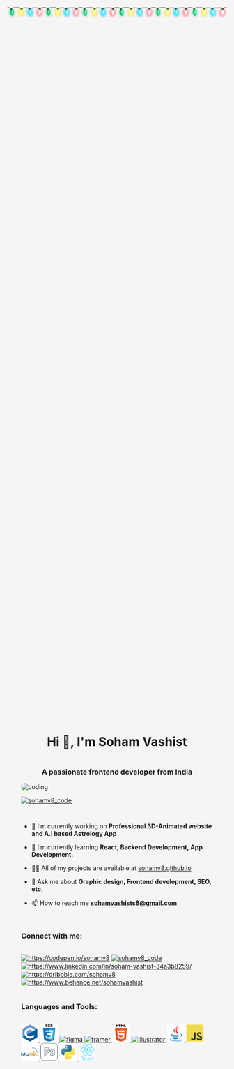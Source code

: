 
<style>
  @keyframes lights {
	0% {
		opacity: 0;
	}
	30% {
		opacity: 0;
	}
	40% {
		opacity: 1;
	}
	90% {
		opacity: 1;
	}
	100% {
		opacity: 0;
	}
}

.lit {
	animation: 2s linear infinite lights;

	&.yellow {
		animation-delay: 0.5s;
	}

	&.blue {
		animation-delay: 1s;
	}

	&.red {
		animation-delay: 1.5s;
	}
}

.lights {
	align-items: top;
	display: grid;
	grid-template-columns: repeat(auto-fit, minmax(0, 1fr));
	position: absolute;
	inset-inline: 0;

	&.top {
		top: 0;
	}

	&.bottom {
		bottom: 0;
		rotate: 180deg;
	}

	& svg {
		display: block;
		width: 100%;
	}

	& svg:nth-child(2) ~ svg {
		display: none;

		@media (min-width: 400px) {
			display: block;
		}
	}

	& svg:nth-child(3) ~ svg {
		display: none;

		@media (min-width: 500px) {
			display: block;
		}
	}

	& svg:nth-child(4) ~ svg {
		display: none;

		@media (min-width: 600px) {
			display: block;
		}
	}
}

#lights-def {
	display: block;
	width: 0;
	height: 0;
	overflow: hidden;
}

/* other styles to make this look a bit nicer */




main {
	display: grid;
	margin-block: 2rem;
	min-height: calc(100dvh - 4rem);
	padding: 4rem 2rem;
	place-content: center;
	position: relative;
}

.content {
	margin-inline: auto;
	max-width: 40ch;
	text-align: center;
}

:root {

  line-height: 1.5;
  background-color: whitesmoke;

  font-synthesis: none;
  text-rendering: optimizeLegibility;
  -webkit-font-smoothing: antialiased;
  -moz-osx-font-smoothing: grayscale;
}


.bouncing-blob {
  width: 32vw;
  aspect-ratio: 1;
  border-radius: 50%;
  will-change: transform;
  position: absolute;
  z-index: 1;
  top: 0;
  left: 0;
  transform-origin: left top;
}

.bouncing-blob--blue {
  background: #4783c7;
}

.bouncing-blob--white {
  background: #ffffff;
  z-index: 2;
  width: 15vw;
}

.bouncing-blob--purple {
  background: #8c8ff1;
}

.bouncing-blob--pink {
  background: #e289cd50;
}

.bouncing-blobs-container {
  position: fixed;
  z-index: -1;
  top: 0;
  left: 0;
  width: 100%;
  height: 100%;
}

.bouncing-blobs-glass {
  position: absolute;
  z-index: 2;
  top: 0;
  left: 0;
  width: 100%;
  height: 100%;
  backdrop-filter: blur(140px);
  -webkit-backdrop-filter: blur(140px);
  pointer-events: none;
}

.bouncing-blobs {
  position: absolute;
  z-index: 1;
  top: 0;
  left: 0;
  width: 100%;
  height: 100%;
}

@media (max-width: 1200px) {
  .bouncing-blobs-glass {
    backdrop-filter: blur(120px);
    -webkit-backdrop-filter: blur(120px);
  }
}

@media (max-width: 500px) {
  .bouncing-blob {
    width: 60vw;
  }
  .bouncing-blob--white {
    width: 30vw;
  }
  .bouncing-blobs-glass {
    backdrop-filter: blur(90px);
    -webkit-backdrop-filter: blur(90px);
  }

  
  
</style>
<main>
	<div class="lights top">
		<svg viewBox="0 0 161 54">
			<use xlink:href="#holiday-lights" />
		</svg>
		<svg viewBox="0 0 161 54">
			<use xlink:href="#holiday-lights" />
		</svg>
		<svg viewBox="0 0 161 54">
			<use xlink:href="#holiday-lights" />
		</svg>
		<svg viewBox="0 0 161 54">
			<use xlink:href="#holiday-lights" />
		</svg>
		<svg viewBox="0 0 161 54">
			<use xlink:href="#holiday-lights" />
		</svg>
		<svg viewBox="0 0 161 54">
			<use xlink:href="#holiday-lights" />
		</svg>
	</div>
	<div class="lights bottom">
		<svg viewBox="0 0 161 54">
			<use xlink:href="#holiday-lights" />
		</svg>
		<svg viewBox="0 0 161 54">
			<use xlink:href="#holiday-lights" />
		</svg>
		<svg viewBox="0 0 161 54">
			<use xlink:href="#holiday-lights" />
		</svg>
		<svg viewBox="0 0 161 54">
			<use xlink:href="#holiday-lights" />
		</svg>
		<svg viewBox="0 0 161 54">
			<use xlink:href="#holiday-lights" />
		</svg>
		<svg viewBox="0 0 161 54">
			<use xlink:href="#holiday-lights" />
		</svg>
	</div>

<h1 align="center">Hi 👋, I'm Soham Vashist</h1>
<h3 align="center">A passionate frontend developer from India</h3>
<img align="right" alt="coding" width="300px" style ="border-radius:8px;" src="https://camo.githubusercontent.com/c1dcb74cc1c1835b1d716f5051499a2814c683c806b15f04b0eba492863703e9/68747470733a2f2f63646e2e6472696262626c652e636f6d2f75736572732f3733303730332f73637265656e73686f74732f363538313234332f6176656e746f2e676966">

<p align="left"> <a href="https://twitter.com/sohamv8_code" target="blank"><img src="https://img.shields.io/twitter/follow/sohamv8_code?logo=twitter&style=for-the-badge" alt="sohamv8_code" /></a> </p>

- 🔭 I’m currently working on **Professional 3D-Animated website and A.I based Astrology App**

- 🌱 I’m currently learning **React, Backend Development, App Development.**

- 👨‍💻 All of my projects are available at [sohamv8.github.io](sohamv8.github.io)

- 💬 Ask me about **Graphic design, Frontend development, SEO, etc.**

- 📫 How to reach me **sohamvashists8@gmail.com**

<h3 align="left">Connect with me:</h3>
<p align="left">
<a href="https://codepen.io/https://codepen.io/sohamv8" target="blank"><img align="center" src="https://raw.githubusercontent.com/rahuldkjain/github-profile-readme-generator/master/src/images/icons/Social/codepen.svg" alt="https://codepen.io/sohamv8" height="30" width="40" /></a>
<a href="https://twitter.com/sohamv8_code" target="blank"><img align="center" src="https://raw.githubusercontent.com/rahuldkjain/github-profile-readme-generator/master/src/images/icons/Social/twitter.svg" alt="sohamv8_code" height="30" width="40" /></a>
<a href="https://linkedin.com/in/https://www.linkedin.com/in/soham-vashist-34a3b8259/" target="blank"><img align="center" src="https://raw.githubusercontent.com/rahuldkjain/github-profile-readme-generator/master/src/images/icons/Social/linked-in-alt.svg" alt="https://www.linkedin.com/in/soham-vashist-34a3b8259/" height="30" width="40" /></a>
<a href="https://dribbble.com/https://dribbble.com/sohamv8" target="blank"><img align="center" src="https://raw.githubusercontent.com/rahuldkjain/github-profile-readme-generator/master/src/images/icons/Social/dribbble.svg" alt="https://dribbble.com/sohamv8" height="30" width="40" /></a>
<a href="https://www.behance.net/https://www.behance.net/sohamvashist" target="blank"><img align="center" src="https://raw.githubusercontent.com/rahuldkjain/github-profile-readme-generator/master/src/images/icons/Social/behance.svg" alt="https://www.behance.net/sohamvashist" height="30" width="40" /></a>
</p>

<h3 align="left">Languages and Tools:</h3>
<p align="left"> <a href="https://www.cprogramming.com/" target="_blank" rel="noreferrer"> <img src="https://raw.githubusercontent.com/devicons/devicon/master/icons/c/c-original.svg" alt="c" width="40" height="40"/> </a> <a href="https://www.w3schools.com/css/" target="_blank" rel="noreferrer"> <img src="https://raw.githubusercontent.com/devicons/devicon/master/icons/css3/css3-original-wordmark.svg" alt="css3" width="40" height="40"/> </a> <a href="https://www.figma.com/" target="_blank" rel="noreferrer"> <img src="https://www.vectorlogo.zone/logos/figma/figma-icon.svg" alt="figma" width="40" height="40"/> </a> <a href="https://www.framer.com/" target="_blank" rel="noreferrer"> <img src="https://www.vectorlogo.zone/logos/framer/framer-icon.svg" alt="framer" width="40" height="40"/> </a> <a href="https://www.w3.org/html/" target="_blank" rel="noreferrer"> <img src="https://raw.githubusercontent.com/devicons/devicon/master/icons/html5/html5-original-wordmark.svg" alt="html5" width="40" height="40"/> </a> <a href="https://www.adobe.com/in/products/illustrator.html" target="_blank" rel="noreferrer"> <img src="https://www.vectorlogo.zone/logos/adobe_illustrator/adobe_illustrator-icon.svg" alt="illustrator" width="40" height="40"/> </a> <a href="https://www.java.com" target="_blank" rel="noreferrer"> <img src="https://raw.githubusercontent.com/devicons/devicon/master/icons/java/java-original.svg" alt="java" width="40" height="40"/> </a> <a href="https://developer.mozilla.org/en-US/docs/Web/JavaScript" target="_blank" rel="noreferrer"> <img src="https://raw.githubusercontent.com/devicons/devicon/master/icons/javascript/javascript-original.svg" alt="javascript" width="40" height="40"/> </a> <a href="https://www.mysql.com/" target="_blank" rel="noreferrer"> <img src="https://raw.githubusercontent.com/devicons/devicon/master/icons/mysql/mysql-original-wordmark.svg" alt="mysql" width="40" height="40"/> </a> <a href="https://www.photoshop.com/en" target="_blank" rel="noreferrer"> <img src="https://raw.githubusercontent.com/devicons/devicon/master/icons/photoshop/photoshop-line.svg" alt="photoshop" width="40" height="40"/> </a> <a href="https://www.python.org" target="_blank" rel="noreferrer"> <img src="https://raw.githubusercontent.com/devicons/devicon/master/icons/python/python-original.svg" alt="python" width="40" height="40"/> </a> <a href="https://reactjs.org/" target="_blank" rel="noreferrer"> <img src="https://raw.githubusercontent.com/devicons/devicon/master/icons/react/react-original-wordmark.svg" alt="react" width="40" height="40"/> </a> </p>
</main>

<svg id="lights-def" xmlns="http://www.w3.org/2000/svg" xmlns:xlink="http://www.w3.org/1999/xlink" fill="none" viewBox="0 0 161 54">
	<defs>
		<path id="glow-red" fill="color(display-p3 .9216 .3412 .3412)" d="m137.32 16.43 2.03-1.58a4 4 0 0 1 2.95-.82l1.68.2a4 4 0 0 1 2.66 1.51l1.59 2.04a10 10 0 0 1 1.03 10.7l-5.4 10.59a4 4 0 0 1-7.47-.92l-2.66-11.6a10 10 0 0 1 3.59-10.12Z" />
		<path id="glow-blue" fill="color(display-p3 .1765 .6118 .8588)" d="m93.23 18.08 1.5-2.1a4 4 0 0 1 2.6-1.61l1.67-.28a4 4 0 0 1 2.98.7l2.1 1.5a10 10 0 0 1 3.99 9.98l-2.2 11.69a4 4 0 0 1-7.42 1.22L92.63 28.8a10 10 0 0 1 .6-10.72Z" />
		<path id="glow-yellow" fill="color(display-p3 .949 .7882 .298)" d="m56.6 16.63 1.96-1.69a4 4 0 0 1 2.91-.95l1.68.12a4 4 0 0 1 2.74 1.38l1.68 1.96a10 10 0 0 1 1.53 10.63l-4.89 10.84a4 4 0 0 1-7.5-.56L53.5 26.91a10 10 0 0 1 3.1-10.28Z" />
		<path id="glow-green" fill="color(display-p3 .1529 .6824 .3765)" d="m13.12 18.14 1.49-2.1a4 4 0 0 1 2.58-1.64l1.67-.29a4 4 0 0 1 2.98.68l2.11 1.48a10 10 0 0 1 4.08 9.94l-2.1 11.7a4 4 0 0 1-7.42 1.29l-5.9-10.33a10 10 0 0 1 .5-10.73Z" />
		<path id="lit-red" fill="#fff" d="m137.32 16.43 2.03-1.58a4 4 0 0 1 2.95-.82l1.68.2a4 4 0 0 1 2.66 1.51l1.59 2.04a10 10 0 0 1 1.03 10.7l-5.4 10.59a4 4 0 0 1-7.47-.92l-2.66-11.6a10 10 0 0 1 3.59-10.12Z" />
		<path id="lit-blue" fill="#fff" d="m93.23 18.08 1.5-2.1a4 4 0 0 1 2.6-1.61l1.67-.28a4 4 0 0 1 2.98.7l2.1 1.5a10 10 0 0 1 3.99 9.98l-2.2 11.69a4 4 0 0 1-7.42 1.22L92.63 28.8a10 10 0 0 1 .6-10.72Z" />
		<path id="lit-yellow" fill="#fff" d="m56.6 16.63 1.96-1.69a4 4 0 0 1 2.91-.95l1.68.12a4 4 0 0 1 2.74 1.38l1.68 1.96a10 10 0 0 1 1.53 10.63l-4.89 10.84a4 4 0 0 1-7.5-.56L53.5 26.91a10 10 0 0 1 3.1-10.28Z" />
		<path id="lit-green" fill="#fff" d="m13.12 18.14 1.49-2.1a4 4 0 0 1 2.58-1.64l1.67-.29a4 4 0 0 1 2.98.68l2.11 1.48a10 10 0 0 1 4.08 9.94l-2.1 11.7a4 4 0 0 1-7.42 1.29l-5.9-10.33a10 10 0 0 1 .5-10.73Z" />
		<g id="holiday-lights" clip-path="url(#a)">
			<path id="cord" fill="color(display-p3 .0471 .1961 .1137)" d="M0 4h6.31a6 6 0 0 1 3.13.88l6.6 4.04c.6.36 1.34.4 1.96.08l6.13-3.68a6 6 0 0 1 2.97-.85l21.7-.45a6 6 0 0 1 2.31.42l9.77 3.82a5.3 5.3 0 0 0 3.88 0l7.09-2.8a6 6 0 0 1 2.39-.42l13.33.42a6 6 0 0 1 2.69.73l3.82 2.08a6 6 0 0 0 3.3.72l.56-.04a6 6 0 0 0 1.22-.21l10.61-3.03a6 6 0 0 1 1.49-.23l21.77-.6a6 6 0 0 1 2.8.61l6.84 3.35a3.47 3.47 0 0 0 3.66-.39l4.04-3.17a6 6 0 0 1 3.7-1.28H161v2h-6.3a6 6 0 0 0-3.88 1.42l-2.81 2.38a6 6 0 0 1-4.62 1.37l-.32-.04a6 6 0 0 1-2.02-.62l-5.67-2.95a6 6 0 0 0-2.93-.67l-20.7.59c-.5.01-1 .09-1.48.23l-10.55 3.03a6 6 0 0 1-1.21.21l-.7.06a6 6 0 0 1-2.98-.55l-5.22-2.44a6 6 0 0 0-2.34-.56l-12.53-.42a6 6 0 0 0-2.4.42l-7.04 2.78a6 6 0 0 1-2.7.4l-.73-.07a6 6 0 0 1-1.69-.39l-9.56-3.74a6 6 0 0 0-2.32-.41l-20.7.44a6 6 0 0 0-2.97.85l-5.67 3.4a3.63 3.63 0 0 1-3.76-.02L8.94 6.89A6 6 0 0 0 5.81 6H0V4Z" />
			<g class="bulb-glow red" filter="url(#b)" style="mix-blend-mode:plus-lighter">
				<use xlink:href="#glow-red" />
			</g>
			<g id="plug-red">
				<path fill="color(display-p3 .0486 .196 .1119)" d="M140 10.89c.02-.11.06-.22.16-.27.25-.12 1.03-.26 3.4.04 2.38.29 3.1.61 3.32.8.09.06.1.18.1.29l-.05 4.36s-.57-1.58-3.8-1.98c-3.22-.4-4.14 1-4.14 1l1-4.24Z" />
				<g filter="url(#d)" style="mix-blend-mode:color-dodge">
					<path fill="color(display-p3 .0578 .3504 .1908)" d="m139.85 14.23.9-3.16 3.47.42-2.6.69-1.77 2.05Z" />
				</g>
			</g>
			<g id="bulb-red">
				<path fill="color(display-p3 .9216 .3412 .3412)" stroke="color(display-p3 .8784 .8784 .8784)" stroke-width=".25" d="m137.32 16.43 2.03-1.58a4 4 0 0 1 2.95-.82l1.68.2a4 4 0 0 1 2.66 1.51l1.59 2.04a10 10 0 0 1 1.03 10.7l-5.4 10.59a4 4 0 0 1-7.47-.92l-2.66-11.6a10 10 0 0 1 3.59-10.12Z" />
				<g filter="url(#e)" style="mix-blend-mode:overlay">
					<path fill="#fff" d="M135.92 19.54c1.98-2.78 3.37-2.78 4.4-2.98l-1.37 1.46a10 10 0 0 0-2.7 6.43l-.16 3.93c-.49-2.16-2.15-6.06-.17-8.84Z" />
				</g>
				<g filter="url(#f)" opacity=".6" style="mix-blend-mode:plus-lighter">
					<path fill="#fff" d="m140.59 26.66 2.59-8.75 3.35 3.44.5 4.1-6.2 11.57-.24-10.36Z" />
				</g>
			</g>
			<g class="bulb-glow blue" filter="url(#g)" style="mix-blend-mode:plus-lighter">
				<use xlink:href="#glow-blue" />
			</g>
			<g id="plug-blue">
				<path fill="color(display-p3 .0486 .196 .1119)" d="M94.24 12c-.01-.1 0-.22.08-.3.2-.18.92-.54 3.28-.92 2.36-.4 3.15-.28 3.4-.17.1.04.15.15.18.25l1.18 4.2s-.99-1.36-4.2-.83c-3.2.53-3.7 2.13-3.7 2.13L94.24 12Z" />
				<g filter="url(#i)" style="mix-blend-mode:color-dodge">
					<path fill="color(display-p3 .0578 .3504 .1908)" d="m95.04 15.25-.03-3.29 3.45-.56-2.3 1.39-1.12 2.46Z" />
				</g>
			</g>
			<g id="bulb-blue">
				<path fill="color(display-p3 .1765 .6118 .8588)" stroke="color(display-p3 .8784 .8784 .8784)" stroke-width=".25" d="m93.23 18.08 1.5-2.1a4 4 0 0 1 2.6-1.61l1.67-.28a4 4 0 0 1 2.98.7l2.1 1.5a10 10 0 0 1 3.99 9.98l-2.2 11.69a4 4 0 0 1-7.42 1.22L92.63 28.8a10 10 0 0 1 .6-10.72Z" />
				<g filter="url(#j)" style="mix-blend-mode:overlay">
					<path fill="#fff" d="M92.76 21.45c1.12-3.22 2.45-3.61 3.39-4.1l-.9 1.79a10 10 0 0 0-.79 6.93l.95 3.81c-1.07-1.93-3.76-5.2-2.65-8.43Z" />
				</g>
				<g filter="url(#k)" opacity=".6" style="mix-blend-mode:plus-lighter">
					<path fill="#fff" d="m99.24 26.97.03-9.12 4.18 2.35 1.65 3.8-2.7 12.86-3.15-9.88Z" />
				</g>
			</g>
			<g class="bulb-glow yellow" filter="url(#l)" style="mix-blend-mode:plus-lighter">
				<use xlink:href="#glow-yellow" />
			</g>
			<g id="plug-yellow">
				<path fill="color(display-p3 .0486 .196 .1119)" d="M59.02 10.96c.02-.11.05-.22.15-.27.25-.13 1.02-.31 3.4-.13 2.4.18 3.13.47 3.36.63.09.07.1.19.1.3l.16 4.36s-.64-1.56-3.88-1.8c-3.24-.24-4.1 1.2-4.1 1.2l.8-4.3Z" />
				<g filter="url(#n)" style="mix-blend-mode:color-dodge">
					<path fill="color(display-p3 .0578 .3504 .1908)" d="m59.03 14.3.75-3.2 3.49.26-2.57.81-1.67 2.13Z" />
				</g>
			</g>
			<g id="bulb-yellow">
				<path fill="color(display-p3 .949 .7882 .298)" stroke="color(display-p3 .8784 .8784 .8784)" stroke-width=".25" d="m56.6 16.63 1.96-1.69a4 4 0 0 1 2.91-.95l1.68.12a4 4 0 0 1 2.74 1.38l1.68 1.96a10 10 0 0 1 1.53 10.63l-4.89 10.84a4 4 0 0 1-7.5-.56L53.5 26.91a10 10 0 0 1 3.1-10.28Z" />
				<g filter="url(#o)" style="mix-blend-mode:overlay">
					<path fill="#fff" d="M55.36 19.8c1.85-2.88 3.23-2.94 4.25-3.2l-1.3 1.53a10 10 0 0 0-2.38 6.55l.02 3.93c-.59-2.13-2.43-5.95-.59-8.82Z" />
				</g>
				<g filter="url(#p)" opacity=".6" style="mix-blend-mode:plus-lighter">
					<path fill="#fff" d="m60.36 26.69 2.17-8.86 3.51 3.27.7 4.06-5.65 11.86-.73-10.33Z" />
				</g>
			</g>
			<g class="bulb-glow green" filter="url(#q)" style="mix-blend-mode:plus-lighter">
				<use xlink:href="#glow-green" />
			</g>
			<g id="plug-green">
				<path fill="color(display-p3 .0486 .196 .1119)" d="M14.08 12.06c-.01-.11 0-.23.07-.3.21-.19.92-.55 3.28-.95 2.36-.41 3.14-.3 3.4-.2.1.04.15.15.18.25l1.21 4.2s-1-1.36-4.2-.8c-3.2.55-3.68 2.15-3.68 2.15l-.26-4.35Z" />
				<g filter="url(#s)" style="mix-blend-mode:color-dodge">
					<path fill="color(display-p3 .0578 .3504 .1908)" d="m14.9 15.3-.05-3.29 3.45-.6-2.3 1.42-1.1 2.47Z" />
				</g>
			</g>
			<g id="bulb-green">
				<path fill="color(display-p3 .1529 .6824 .3765)" stroke="color(display-p3 .8784 .8784 .8784)" stroke-width=".25" d="m13.12 18.14 1.49-2.1a4 4 0 0 1 2.58-1.64l1.67-.29a4 4 0 0 1 2.98.68l2.11 1.48a10 10 0 0 1 4.08 9.94l-2.1 11.7a4 4 0 0 1-7.42 1.29l-5.9-10.33a10 10 0 0 1 .5-10.73Z" />
				<g filter="url(#t)" style="mix-blend-mode:overlay">
					<path fill="#fff" d="M12.68 21.52c1.1-3.23 2.42-3.63 3.35-4.13l-.9 1.8a10 10 0 0 0-.71 6.93l.98 3.8c-1.1-1.92-3.8-5.17-2.72-8.4Z" />
				</g>
				<g filter="url(#u)" opacity=".6" style="mix-blend-mode:plus-lighter">
					<path fill="#fff" d="m19.2 26.99-.04-9.12 4.2 2.31 1.67 3.78-2.6 12.87L19.2 27Z" />
				</g>
			</g>
			<g class="lit red" style="mix-blend-mode:overlay">
				<g filter="url(#v)">
					<use xlink:href="#glow-red" />
				</g>
				<g filter="url(#w)">
					<use xlink:href="#lit-red" />
				</g>
				<g filter="url(#y)">
					<use xlink:href="#lit-red" />
				</g>
			</g>
			<g class="lit blue" style="mix-blend-mode:overlay">
				<g filter="url(#z)">
					<use xlink:href="#glow-blue" />
				</g>
				<g filter="url(#A)">
					<use xlink:href="#lit-blue" />
				</g>
				<g filter="url(#C)">
					<use xlink:href="#lit-blue" />
				</g>
			</g>
			<g class="lit yellow" style="mix-blend-mode:overlay">
				<g filter="url(#D)">
					<use xlink:href="#glow-yellow" />
				</g>
				<g filter="url(#E)">
					<use xlink:href="#lit-yellow" />
				</g>
				<g filter="url(#G)">
					<use xlink:href="#lit-yellow" />
				</g>
			</g>
			<g class="lit green" style="mix-blend-mode:overlay">
				<g filter="url(#H)">
					<use xlink:href="#glow-green" />
				</g>
				<g filter="url(#I)">
					<use xlink:href="#lit-green" />
				</g>
				<g filter="url(#K)">
					<use xlink:href="#lit-green" />
				</g>
			</g>
		</g>
		<filter id="b" width="40.88" height="51.25" x="121.47" y="2" color-interpolation-filters="sRGB" filterUnits="userSpaceOnUse">
			<feFlood flood-opacity="0" result="BackgroundImageFix" />
			<feBlend in="SourceGraphic" in2="BackgroundImageFix" result="shape" />
			<feGaussianBlur result="effect1_foregroundBlur_1_2" stdDeviation="6" />
		</filter>
		<filter id="d" width="6.37" height="5.16" x="138.85" y="10.07" color-interpolation-filters="sRGB" filterUnits="userSpaceOnUse">
			<feFlood flood-opacity="0" result="BackgroundImageFix" />
			<feBlend in="SourceGraphic" in2="BackgroundImageFix" result="shape" />
			<feGaussianBlur result="effect1_foregroundBlur_1_2" stdDeviation=".5" />
		</filter>
		<filter id="e" width="8.34" height="14.82" x="133.48" y="15.05" color-interpolation-filters="sRGB" filterUnits="userSpaceOnUse">
			<feFlood flood-opacity="0" result="BackgroundImageFix" />
			<feBlend in="SourceGraphic" in2="BackgroundImageFix" result="shape" />
			<feGaussianBlur result="effect1_foregroundBlur_1_2" stdDeviation=".75" />
		</filter>
		<filter id="f" width="14.45" height="27.11" x="136.59" y="13.91" color-interpolation-filters="sRGB" filterUnits="userSpaceOnUse">
			<feFlood flood-opacity="0" result="BackgroundImageFix" />
			<feBlend in="SourceGraphic" in2="BackgroundImageFix" result="shape" />
			<feGaussianBlur result="effect1_foregroundBlur_1_2" stdDeviation="2" />
		</filter>
		<filter id="g" width="40.89" height="51.18" x="79.35" y="2.04" color-interpolation-filters="sRGB" filterUnits="userSpaceOnUse">
			<feFlood flood-opacity="0" result="BackgroundImageFix" />
			<feBlend in="SourceGraphic" in2="BackgroundImageFix" result="shape" />
			<feGaussianBlur result="effect1_foregroundBlur_1_2" stdDeviation="6" />
		</filter>
		<filter id="i" width="5.45" height="5.85" x="94.01" y="10.4" color-interpolation-filters="sRGB" filterUnits="userSpaceOnUse">
			<feFlood flood-opacity="0" result="BackgroundImageFix" />
			<feBlend in="SourceGraphic" in2="BackgroundImageFix" result="shape" />
			<feGaussianBlur result="effect1_foregroundBlur_1_2" stdDeviation=".5" />
		</filter>
		<filter id="j" width="6.65" height="15.53" x="91" y="15.85" color-interpolation-filters="sRGB" filterUnits="userSpaceOnUse">
			<feFlood flood-opacity="0" result="BackgroundImageFix" />
			<feBlend in="SourceGraphic" in2="BackgroundImageFix" result="shape" />
			<feGaussianBlur result="effect1_foregroundBlur_1_2" stdDeviation=".75" />
		</filter>
		<filter id="k" width="13.84" height="27" x="95.24" y="13.85" color-interpolation-filters="sRGB" filterUnits="userSpaceOnUse">
			<feFlood flood-opacity="0" result="BackgroundImageFix" />
			<feBlend in="SourceGraphic" in2="BackgroundImageFix" result="shape" />
			<feGaussianBlur result="effect1_foregroundBlur_1_2" stdDeviation="2" />
		</filter>
		<filter id="l" width="40.86" height="51.3" x="41.13" y="1.97" color-interpolation-filters="sRGB" filterUnits="userSpaceOnUse">
			<feFlood flood-opacity="0" result="BackgroundImageFix" />
			<feBlend in="SourceGraphic" in2="BackgroundImageFix" result="shape" />
			<feGaussianBlur result="effect1_foregroundBlur_1_2" stdDeviation="6" />
		</filter>
		<filter id="n" width="6.23" height="5.2" x="58.03" y="10.1" color-interpolation-filters="sRGB" filterUnits="userSpaceOnUse">
			<feFlood flood-opacity="0" result="BackgroundImageFix" />
			<feBlend in="SourceGraphic" in2="BackgroundImageFix" result="shape" />
			<feGaussianBlur result="effect1_foregroundBlur_1_2" stdDeviation=".5" />
		</filter>
		<filter id="o" width="8.05" height="15.01" x="53.06" y="15.1" color-interpolation-filters="sRGB" filterUnits="userSpaceOnUse">
			<feFlood flood-opacity="0" result="BackgroundImageFix" />
			<feBlend in="SourceGraphic" in2="BackgroundImageFix" result="shape" />
			<feGaussianBlur result="effect1_foregroundBlur_1_2" stdDeviation=".75" />
		</filter>
		<filter id="p" width="14.38" height="27.2" x="56.36" y="13.83" color-interpolation-filters="sRGB" filterUnits="userSpaceOnUse">
			<feFlood flood-opacity="0" result="BackgroundImageFix" />
			<feBlend in="SourceGraphic" in2="BackgroundImageFix" result="shape" />
			<feGaussianBlur result="effect1_foregroundBlur_1_2" stdDeviation="2" />
		</filter>
		<filter id="q" width="40.9" height="51.16" x="-.71" y="2.05" color-interpolation-filters="sRGB" filterUnits="userSpaceOnUse">
			<feFlood flood-opacity="0" result="BackgroundImageFix" />
			<feBlend in="SourceGraphic" in2="BackgroundImageFix" result="shape" />
			<feGaussianBlur result="effect1_foregroundBlur_1_2" stdDeviation="6" />
		</filter>
		<filter id="s" width="5.45" height="5.88" x="13.85" y="10.42" color-interpolation-filters="sRGB" filterUnits="userSpaceOnUse">
			<feFlood flood-opacity="0" result="BackgroundImageFix" />
			<feBlend in="SourceGraphic" in2="BackgroundImageFix" result="shape" />
			<feGaussianBlur result="effect1_foregroundBlur_1_2" stdDeviation=".5" />
		</filter>
		<filter id="t" width="6.6" height="15.54" x="10.93" y="15.89" color-interpolation-filters="sRGB" filterUnits="userSpaceOnUse">
			<feFlood flood-opacity="0" result="BackgroundImageFix" />
			<feBlend in="SourceGraphic" in2="BackgroundImageFix" result="shape" />
			<feGaussianBlur result="effect1_foregroundBlur_1_2" stdDeviation=".75" />
		</filter>
		<filter id="u" width="13.87" height="26.97" x="15.15" y="13.87" color-interpolation-filters="sRGB" filterUnits="userSpaceOnUse">
			<feFlood flood-opacity="0" result="BackgroundImageFix" />
			<feBlend in="SourceGraphic" in2="BackgroundImageFix" result="shape" />
			<feGaussianBlur result="effect1_foregroundBlur_1_2" stdDeviation="2" />
		</filter>
		<filter id="v" width="40.88" height="51.25" x="121.47" y="2" color-interpolation-filters="sRGB" filterUnits="userSpaceOnUse">
			<feFlood flood-opacity="0" result="BackgroundImageFix" />
			<feBlend in="SourceGraphic" in2="BackgroundImageFix" result="shape" />
			<feGaussianBlur result="effect1_foregroundBlur_1_2" stdDeviation="6" />
		</filter>
		<filter id="w" width="30.88" height="41.25" x="126.47" y="7" color-interpolation-filters="sRGB" filterUnits="userSpaceOnUse">
			<feFlood flood-opacity="0" result="BackgroundImageFix" />
			<feBlend in="SourceGraphic" in2="BackgroundImageFix" result="shape" />
			<feGaussianBlur result="effect1_foregroundBlur_1_2" stdDeviation="3.5" />
		</filter>
		<filter id="y" width="20.88" height="31.25" x="131.47" y="12" color-interpolation-filters="sRGB" filterUnits="userSpaceOnUse">
			<feFlood flood-opacity="0" result="BackgroundImageFix" />
			<feBlend in="SourceGraphic" in2="BackgroundImageFix" result="shape" />
			<feGaussianBlur result="effect1_foregroundBlur_1_2" stdDeviation="1" />
		</filter>
		<filter id="z" width="40.89" height="51.18" x="79.35" y="2.04" color-interpolation-filters="sRGB" filterUnits="userSpaceOnUse">
			<feFlood flood-opacity="0" result="BackgroundImageFix" />
			<feBlend in="SourceGraphic" in2="BackgroundImageFix" result="shape" />
			<feGaussianBlur result="effect1_foregroundBlur_1_2" stdDeviation="6" />
		</filter>
		<filter id="A" width="30.89" height="41.18" x="84.35" y="7.04" color-interpolation-filters="sRGB" filterUnits="userSpaceOnUse">
			<feFlood flood-opacity="0" result="BackgroundImageFix" />
			<feBlend in="SourceGraphic" in2="BackgroundImageFix" result="shape" />
			<feGaussianBlur result="effect1_foregroundBlur_1_2" stdDeviation="3.5" />
		</filter>
		<filter id="C" width="20.89" height="31.18" x="89.35" y="12.04" color-interpolation-filters="sRGB" filterUnits="userSpaceOnUse">
			<feFlood flood-opacity="0" result="BackgroundImageFix" />
			<feBlend in="SourceGraphic" in2="BackgroundImageFix" result="shape" />
			<feGaussianBlur result="effect1_foregroundBlur_1_2" stdDeviation="1" />
		</filter>
		<filter id="D" width="40.86" height="51.3" x="41.13" y="1.97" color-interpolation-filters="sRGB" filterUnits="userSpaceOnUse">
			<feFlood flood-opacity="0" result="BackgroundImageFix" />
			<feBlend in="SourceGraphic" in2="BackgroundImageFix" result="shape" />
			<feGaussianBlur result="effect1_foregroundBlur_1_2" stdDeviation="6" />
		</filter>
		<filter id="E" width="30.86" height="41.3" x="46.13" y="6.97" color-interpolation-filters="sRGB" filterUnits="userSpaceOnUse">
			<feFlood flood-opacity="0" result="BackgroundImageFix" />
			<feBlend in="SourceGraphic" in2="BackgroundImageFix" result="shape" />
			<feGaussianBlur result="effect1_foregroundBlur_1_2" stdDeviation="3.5" />
		</filter>
		<filter id="G" width="20.86" height="31.3" x="51.13" y="11.97" color-interpolation-filters="sRGB" filterUnits="userSpaceOnUse">
			<feFlood flood-opacity="0" result="BackgroundImageFix" />
			<feBlend in="SourceGraphic" in2="BackgroundImageFix" result="shape" />
			<feGaussianBlur result="effect1_foregroundBlur_1_2" stdDeviation="1" />
		</filter>
		<filter id="H" width="40.9" height="51.16" x="-.71" y="2.05" color-interpolation-filters="sRGB" filterUnits="userSpaceOnUse">
			<feFlood flood-opacity="0" result="BackgroundImageFix" />
			<feBlend in="SourceGraphic" in2="BackgroundImageFix" result="shape" />
			<feGaussianBlur result="effect1_foregroundBlur_1_2" stdDeviation="6" />
		</filter>
		<filter id="I" width="30.9" height="41.16" x="4.29" y="7.05" color-interpolation-filters="sRGB" filterUnits="userSpaceOnUse">
			<feFlood flood-opacity="0" result="BackgroundImageFix" />
			<feBlend in="SourceGraphic" in2="BackgroundImageFix" result="shape" />
			<feGaussianBlur result="effect1_foregroundBlur_1_2" stdDeviation="3.5" />
		</filter>
		<filter id="K" width="20.9" height="31.16" x="9.29" y="12.05" color-interpolation-filters="sRGB" filterUnits="userSpaceOnUse">
			<feFlood flood-opacity="0" result="BackgroundImageFix" />
			<feBlend in="SourceGraphic" in2="BackgroundImageFix" result="shape" />
			<feGaussianBlur result="effect1_foregroundBlur_1_2" stdDeviation="1" />
		</filter>
		<clipPath id="a">
			<path fill="#fff" d="M0 0h161v54H0z" />
		</clipPath>
	</defs>
</svg>

<script>
  const MIN_SPEED = 1.5
const MAX_SPEED = 2.5

function randomNumber(min, max) {
  return Math.random() * (max - min) + min
}

class Blob {
  constructor(el) {
    this.el = el
    const boundingRect = this.el.getBoundingClientRect()
    this.size = boundingRect.width
    this.initialX = randomNumber(0, window.innerWidth - this.size)
    this.initialY = randomNumber(0, window.innerHeight - this.size)
    this.el.style.top = `${this.initialY}px`
    this.el.style.left = `${this.initialX}px`
    this.vx =
      randomNumber(MIN_SPEED, MAX_SPEED) * (Math.random() > 0.5 ? 1 : -1)
    this.vy =
      randomNumber(MIN_SPEED, MAX_SPEED) * (Math.random() > 0.5 ? 1 : -1)
    this.x = this.initialX
    this.y = this.initialY
  }

  update() {
    this.x += this.vx
    this.y += this.vy
    if (this.x >= window.innerWidth - this.size) {
      this.x = window.innerWidth - this.size
      this.vx *= -1
    }
    if (this.y >= window.innerHeight - this.size) {
      this.y = window.innerHeight - this.size
      this.vy *= -1
    }
    if (this.x <= 0) {
      this.x = 0
      this.vx *= -1
    }
    if (this.y <= 0) {
      this.y = 0
      this.vy *= -1
    }
  }

  move() {
    this.el.style.transform = `translate(${this.x - this.initialX}px, ${
      this.y - this.initialY
    }px)`
  }
}

function initBlobs() {
  const blobEls = document.querySelectorAll('.bouncing-blob')
  const blobs = Array.from(blobEls).map((blobEl) => new Blob(blobEl))

  function update() {
    requestAnimationFrame(update)
    blobs.forEach((blob) => {
      blob.update()
      blob.move()
    })
  }

  requestAnimationFrame(update)
}

initBlobs()
  </script>
